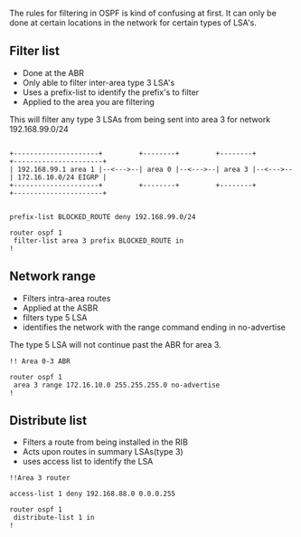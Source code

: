 The rules for filtering in OSPF is kind of confusing at first. It can only be done at certain locations in the network for certain types of LSA's.

## Filter list
* Done at the ABR 
* Only able to filter inter-area type 3 LSA's 
* Uses a prefix-list to identify the prefix's to filter
* Applied to the area you are filtering


This will filter any type 3 LSAs from being sent into area 3 for network 192.168.99.0/24

```

+---------------------+         +--------+         +--------+         +----------------------+
| 192.168.99.1 area 1 |--<--->--| area 0 |--<--->--| area 3 |--<--->--| 172.16.10.0/24 EIGRP |
+---------------------+         +--------+         +--------+         +----------------------+


prefix-list BLOCKED_ROUTE deny 192.168.99.0/24 

router ospf 1
 filter-list area 3 prefix BLOCKED_ROUTE in
!

```

## Network range
* Filters intra-area routes
* Applied at the ASBR
* filters type 5 LSA
* identifies the network with the range command ending in no-advertise

The type 5 LSA will not continue past the ABR for area 3.  
	
```
!! Area 0-3 ABR 

router ospf 1
 area 3 range 172.16.10.0 255.255.255.0 no-advertise
!
```

## Distribute list
* Filters a route from being installed in the RIB 
* Acts upon routes in summary LSAs(type 3)
* uses access list to identify the LSA

```
!!Area 3 router

access-list 1 deny 192.168.88.0 0.0.0.255

router ospf 1
 distribute-list 1 in
!
```

